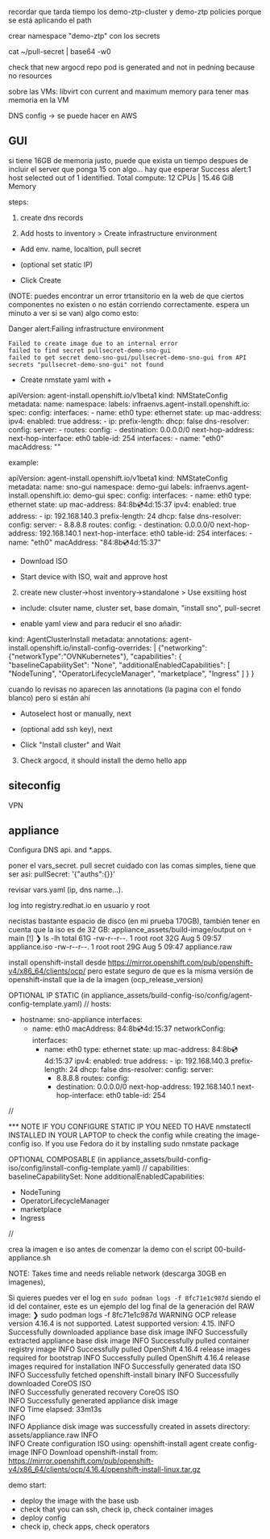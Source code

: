 




recordar que tarda tiempo los demo-ztp-cluster y demo-ztp policies porque se está aplicando el path




crear namespace "demo-ztp" con los secrets

cat ~/pull-secret | base64 -w0





check that new argocd repo pod is generated and not in pedning because no resources



sobre las VMs:
libvirt con current and maximum memory para tener mas memoria en la VM




DNS config -> se puede hacer en AWS




GUI
---------------



si tiene 16GB de memoria justo, puede que exista un tiempo despues de incluir el server que ponga 15 con algo... hay que esperar
    Success alert:1 host selected out of 1 identified.
    Total compute: 12 CPUs | 15.46 GiB Memory





steps:

1) create dns records

2) Add hosts to inventory > Create infrastructure environment

* Add env. name, localtion, pull secret

* (optional set static IP)

* Click Create


(NOTE: puedes encontrar un error trtansitorio en la web de que ciertos componentes no existen o no están corriendo correctamente. espera un minuto a ver si se van) algo como esto:

Danger alert:Failing infrastructure environment

    Failed to create image due to an internal error
    failed to find secret pullsecret-demo-sno-gui
    failed to get secret demo-sno-gui/pullsecret-demo-sno-gui from API
    secrets "pullsecret-demo-sno-gui" not found




* Create nmstate yaml with +

apiVersion: agent-install.openshift.io/v1beta1
kind: NMStateConfig
metadata:
  name: <node name>
  namespace: <environment name>
  labels:
    infraenvs.agent-install.openshift.io: <environment name>
spec:
  config:
    interfaces:
      - name: eth0
        type: ethernet
        state: up
        mac-address: <device mac>
        ipv4:
          enabled: true
          address:
            - ip: <ip address>
              prefix-length: <net mask>
          dhcp: false
    dns-resolver:
      config:
        server:
          - <dns server>
    routes:
      config:
        - destination: 0.0.0.0/0
          next-hop-address: <gateway ip>
          next-hop-interface: eth0
          table-id: 254
  interfaces:
    - name: "eth0"
      macAddress: "<device mac>"


example:

apiVersion: agent-install.openshift.io/v1beta1
kind: NMStateConfig
metadata:
  name: sno-gui
  namespace: demo-gui
  labels:
    infraenvs.agent-install.openshift.io: demo-gui
spec:
  config:
    interfaces:
      - name: eth0
        type: ethernet
        state: up
        mac-address: 84:8b:cd:4d:15:37
        ipv4:
          enabled: true
          address:
            - ip: 192.168.140.3
              prefix-length: 24
          dhcp: false
    dns-resolver:
      config:
        server:
          - 8.8.8.8
    routes:
      config:
        - destination: 0.0.0.0/0
          next-hop-address: 192.168.140.1
          next-hop-interface: eth0
          table-id: 254
  interfaces:
    - name: "eth0"
      macAddress: "84:8b:cd:4d:15:37"





* Download ISO


* Start device with ISO, wait and approve host



2) create new cluster->host inventory->standalone > Use exsitiing host

* include: clsuter name, cluster set, base domain, "install sno", pull-secret

* enable yaml view and para reducir el sno añadir:

kind: AgentClusterInstall
metadata:
  annotations:
    agent-install.openshift.io/install-config-overrides: |
      {"networking":{"networkType":"OVNKubernetes"},
        "capabilities": {
          "baselineCapabilitySet": "None",
          "additionalEnabledCapabilities": [
            "NodeTuning",
            "OperatorLifecycleManager",
            "marketplace",
            "Ingress"
          ]
        }
      }


cuando lo revisas no aparecen las annotations (la pagina con el fondo blanco) pero si están ahí

* Autoselect host or manually, next

* (optional add ssh key), next

* Click "Install cluster" and Wait







3) Check argocd, it should install the demo hello app



siteconfig
---------------

VPN





appliance
----------------


Configura DNS api.<name> and *.apps.<name>




poner el vars_secret. pull secret cuidado con las comas simples, tiene que ser asi: pullSecret: '{"auths":{<redacted>}}'

revisar vars.yaml (ip, dns name...).



log into registry.redhat.io en usuario y root




necistas bastante espacio de disco (en mi prueba 170GB), también tener en cuenta que la iso es de 32 GB:
appliance_assets/build-image/output on  main [!] 
❯ ls -lh
total 61G
-rw-r--r--. 1 root root 32G Aug  5 09:57 appliance.iso
-rw-r--r--. 1 root root 29G Aug  5 09:47 appliance.raw




install openshift-install desde  https://mirror.openshift.com/pub/openshift-v4/x86_64/clients/ocp/ pero estate seguro de que es la misma versión de openshift-install que la de la imagen (ocp_release_version)




OPTIONAL IP STATIC (in appliance_assets/build-config-iso/config/agent-config-template.yaml)
//
hosts:
  - hostname: sno-appliance
    interfaces:
      - name: eth0
        macAddress: 84:8b:cd:4d:15:37
    networkConfig:
      interfaces:
        - name: eth0
          type: ethernet
          state: up
          mac-address: 84:8b:cd:4d:15:37
          ipv4:
            enabled: true
            address:
              - ip: 192.168.140.3
                prefix-length: 24
            dhcp: false
      dns-resolver:
        config:
          server:
            - 8.8.8.8
      routes:
        config:
          - destination: 0.0.0.0/0
            next-hop-address: 192.168.140.1
            next-hop-interface: eth0
            table-id: 254

//


*** NOTE IF YOU CONFIGURE STATIC IP YOU NEED TO HAVE nmstatectl INSTALLED IN YOUR LAPTOP to check the config while creating the image-config iso. If you use Fedora do it by installing sudo nmstate package





OPTIONAL COMPOSABLE (in appliance_assets/build-config-iso/config/install-config-template.yaml)
//
capabilities:
  baselineCapabilitySet: None
  additionalEnabledCapabilities:
  - NodeTuning
  - OperatorLifecycleManager
  - marketplace
  - Ingress

//



crea la imagen e iso antes de comenzar la demo con el script 00-build-appliance.sh

NOTE: Takes time and needs reliable network (descarga 30GB en imagenes), 

Si quieres puedes ver el log en `sudo podman logs -f 8fc71e1c987d` siendo el id del container, este es un ejemplo del log final de la generación del RAW image:
❯ sudo podman logs -f 8fc71e1c987d
WARNING OCP release version 4.16.4 is not supported. Latest supported version: 4.15. 
INFO Successfully downloaded appliance base disk image 
INFO Successfully extracted appliance base disk image 
INFO Successfully pulled container registry image 
INFO Successfully pulled OpenShift 4.16.4 release images required for bootstrap 
INFO Successfully pulled OpenShift 4.16.4 release images required for installation 
INFO Successfully generated data ISO              
INFO Successfully fetched openshift-install binary 
INFO Successfully downloaded CoreOS ISO           
INFO Successfully generated recovery CoreOS ISO   
INFO Successfully generated appliance disk image  
INFO Time elapsed: 33m13s                         
INFO                                              
INFO Appliance disk image was successfully created in assets directory: assets/appliance.raw 
INFO                                              
INFO Create configuration ISO using: openshift-install agent create config-image 
INFO Download openshift-install from: https://mirror.openshift.com/pub/openshift-v4/x86_64/clients/ocp/4.16.4/openshift-install-linux.tar.gz 




demo start:
- deploy the image with the base usb
- check that you can ssh, check ip, check container images
- deploy config
- check ip, check apps, check operators